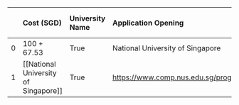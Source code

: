 |    | Cost (SGD)                           | University Name   | Application Opening                            | University Note   | MS CS Link   | New Column   |
|---:|:-------------------------------------|:------------------|:-----------------------------------------------|:------------------|:-------------|:-------------|
|  0 | 100 + 67.53                          | True              | National University of Singapore               | True              |              | False        |
|  1 | [[National University of Singapore]] | True              | https://www.comp.nus.edu.sg/programmes/pg/mcs/ | True              | D            | False        |